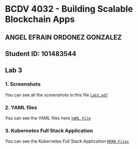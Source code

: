 # BCDV 4032 - Building Scalable Blockchain Apps

## ANGEL EFRAIN ORDONEZ GONZALEZ

## Student ID: 101483544

## Lab 3

### 1. Screenshots

You can see all the screenshots in this file [`Lab3.pdf`](https://github.com/angelogzz/BCDV-4032/blob/master/Lab3/Lab3.pdf)

### 2. YAML files

You can see the YAML files here [`YAML File`](https://github.com/angelogzz/BCDV-4032/tree/master/Lab3)

### 3. Kubernetes Full Stack Application

You can see the Kubernetes Full Stack Application [`MERN Files`](https://github.com/angelogzz/BCDV-4032/tree/master/Lab3/kubernetes)
